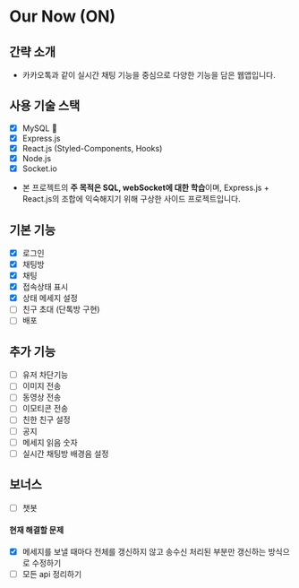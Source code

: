 # Our Now (ON)

## 간략 소개

- 카카오톡과 같이 실시간 채팅 기능을 중심으로 다양한 기능을 담은 웹앱입니다.

## 사용 기술 스택

- [x] MySQL 💎
- [x] Express.js
- [x] React.js (Styled-Components, Hooks)
- [x] Node.js
- [x] Socket.io

- 본 프로젝트의 **주 목적은 SQL, webSocket에 대한 학습**이며, Express.js + React.js의 조합에 익숙해지기 위해 구상한 사이드 프로젝트입니다.

## 기본 기능

- [x] 로그인
- [x] 채팅방
- [x] 채팅
- [x] 접속상태 표시
- [x] 상태 메세지 설정
- [ ] 친구 초대 (단톡방 구현)
- [ ] 배포

## 추가 기능

- [ ] 유저 차단기능
- [ ] 이미지 전송
- [ ] 동영상 전송
- [ ] 이모티콘 전송
- [ ] 친한 친구 설정
- [ ] 공지
- [ ] 메세지 읽음 숫자
- [ ] 실시간 채팅방 배경음 설정

## 보너스

- [ ] 챗봇

#### 현재 해결할 문제

- [x] 메세지를 보낼 때마다 전체를 갱신하지 않고 송수신 처리된 부분만 갱신하는 방식으로 수정하기
- [ ] 모든 api 정리하기
